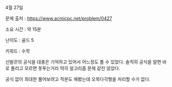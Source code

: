 4월 27일

문제 출처 : https://www.acmicpc.net/problem/0427

소요 시간 : 약 15분 

난이도 : 골드 5

키워드 : 수학

신발끈의 공식을 대충은 기억하고 있어서 어느정도 풀 수 있었다.
솔직히 공식을 알면 바로 풀리고 모르면 못푸는거라 딱히 알고리즘 문제 같진 않았다.

공식 없이 최대한 풀어보려고 적분도 해봤는데 오목다각형을 처리할 수가 없다.

